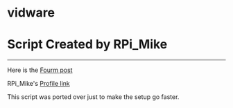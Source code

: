 # vidware

# Script Created by RPi_Mike
-------------

Here is the [Fourm post](https://www.raspberrypi.org/forums/viewtopic.php?t=199775)

RPi_Mike's [Profile link](https://www.raspberrypi.org/forums/memberlist.php?mode=viewprofile&u=251829&sid=68bc4a1c1203becbc516ff81985191d6)

This script was ported over just to make the setup go faster.
